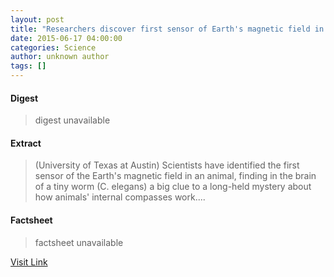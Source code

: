 ```yaml
---
layout: post
title: "Researchers discover first sensor of Earth's magnetic field in an animal"
date: 2015-06-17 04:00:00
categories: Science
author: unknown author
tags: []
---
```



#### Digest
>digest unavailable

#### Extract
>(University of Texas at Austin) Scientists have identified the first sensor of the Earth's magnetic field in an animal, finding in the brain of a tiny worm (C. elegans) a big clue to a long-held mystery about how animals' internal compasses work....

#### Factsheet
>factsheet unavailable

[Visit Link](http://www.eurekalert.org/pub_releases/2015-06/uota-rdf061715.php)


